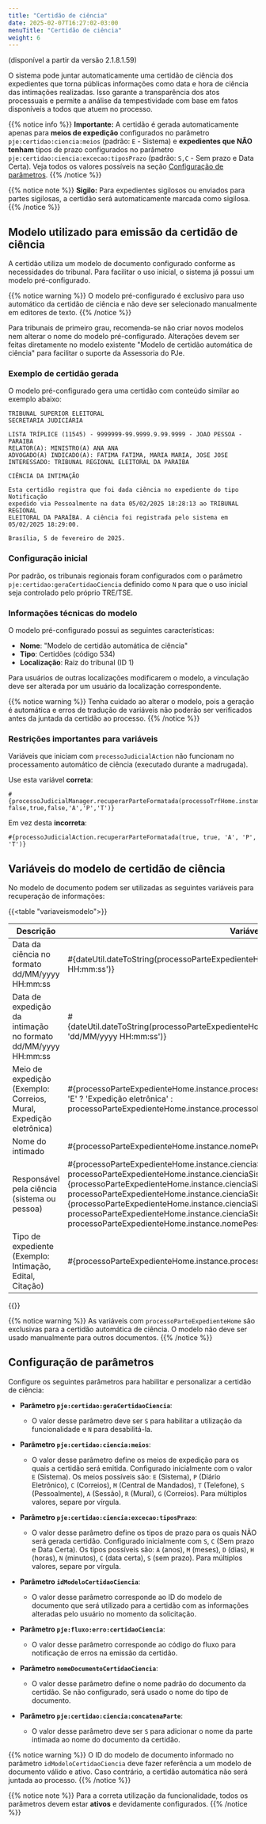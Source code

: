 ```yaml
---
title: "Certidão de ciência"
date: 2025-02-07T16:27:02-03:00
menuTitle: "Certidão de ciência"
weight: 6
---
```


(disponível a partir da versão 2.1.8.1.59)

O sistema pode juntar automaticamente uma certidão de ciência dos expedientes que torna públicas informações como data e hora de ciência das intimações realizadas. Isso garante a transparência dos atos processuais e permite a análise da tempestividade com base em fatos disponíveis a todos que atuem no processo.

{{% notice info %}}
**Importante:** A certidão é gerada automaticamente apenas para **meios de expedição** configurados no parâmetro `pje:certidao:ciencia:meios` (padrão: `E` - Sistema) e **expedientes que NÃO tenham** tipos de prazo configurados no parâmetro `pje:certidao:ciencia:excecao:tiposPrazo` (padrão: `S,C` - Sem prazo e Data Certa). Veja todos os valores possíveis na seção [Configuração de parâmetros](#configuração-de-parâmetros).
{{% /notice %}}

{{% notice note %}}
**Sigilo:** Para expedientes sigilosos ou enviados para partes sigilosas, a certidão será automaticamente marcada como sigilosa.
{{% /notice %}}

## Modelo utilizado para emissão da certidão de ciência

A certidão utiliza um modelo de documento configurado conforme as necessidades do tribunal. Para facilitar o uso inicial, o sistema já possui um modelo pré-configurado.

{{% notice warning %}}
O modelo pré-configurado é exclusivo para uso automático da certidão de ciência e não deve ser selecionado manualmente em editores de texto.
{{% /notice %}}

Para tribunais de primeiro grau, recomenda-se não criar novos modelos nem alterar o nome do modelo pré-configurado. Alterações devem ser feitas diretamente no modelo existente "Modelo de certidão automática de ciência" para facilitar o suporte da Assessoria do PJe.

### Exemplo de certidão gerada

O modelo pré-configurado gera uma certidão com conteúdo similar ao exemplo abaixo:

```
TRIBUNAL SUPERIOR ELEITORAL
SECRETARIA JUDICIÁRIA 

LISTA TRÍPLICE (11545) - 9999999-99.9999.9.99.9999 - JOAO PESSOA - PARAIBA
RELATOR(A): MINISTRO(A) ANA ANA
ADVOGADO(A) INDICADO(A): FATIMA FATIMA, MARIA MARIA, JOSE JOSE
INTERESSADO: TRIBUNAL REGIONAL ELEITORAL DA PARAIBA
 
CIÊNCIA DA INTIMAÇÃO

Esta certidão registra que foi dada ciência no expediente do tipo Notificação 
expedido via Pessoalmente na data 05/02/2025 18:28:13 ao TRIBUNAL REGIONAL 
ELEITORAL DA PARAÍBA. A ciência foi registrada pelo sistema em 05/02/2025 18:29:00.

Brasília, 5 de fevereiro de 2025.
```

### Configuração inicial

Por padrão, os tribunais regionais foram configurados com o parâmetro `pje:certidao:geraCertidaoCiencia` definido como `N` para que o uso inicial seja controlado pelo próprio TRE/TSE.

### Informações técnicas do modelo

O modelo pré-configurado possui as seguintes características:
- **Nome**: "Modelo de certidão automática de ciência"
- **Tipo**: Certidões (código 534)
- **Localização**: Raiz do tribunal (ID 1)

Para usuários de outras localizações modificarem o modelo, a vinculação deve ser alterada por um usuário da localização correspondente.

{{% notice warning %}}
Tenha cuidado ao alterar o modelo, pois a geração é automática e erros de tradução de variáveis não poderão ser verificados antes da juntada da certidão ao processo.
{{% /notice %}}

### Restrições importantes para variáveis

Variáveis que iniciam com `processoJudicialAction` não funcionam no processamento automático de ciência (executado durante a madrugada). 

Use esta variável **correta**:
```
#{processoJudicialManager.recuperarParteFormatada(processoTrfHome.instance, false,true,false,'A','P','T')}
```

Em vez desta **incorreta**:
```
#{processoJudicialAction.recuperarParteFormatada(true, true, 'A', 'P', 'T')}
```


## Variáveis do modelo de certidão de ciência

No modelo de documento podem ser utilizadas as seguintes variáveis para recuperação de informações:

{{<table "variaveismodelo">}}

| **Descrição** | **Variável** |
|---|---|
| Data da ciência no formato dd/MM/yyyy HH:mm:ss | #{dateUtil.dateToString(processoParteExpedienteHome.instance.dtCienciaParte, 'dd/MM/yyyy HH:mm:ss')} |
| Data de expedição da intimação no formato dd/MM/yyyy HH:mm:ss | #{dateUtil.dateToString(processoParteExpedienteHome.instance.processoExpediente.dtCriacao, 'dd/MM/yyyy HH:mm:ss')} |
| Meio de expedição (Exemplo: Correios, Mural, Expedição eletrônica) | #{processoParteExpedienteHome.instance.processoExpediente.meioExpedicaoExpediente == 'E' ? 'Expedição eletrônica' : processoParteExpedienteHome.instance.processoExpediente.meioExpedicaoExpediente.label} |
| Nome do intimado | #{processoParteExpedienteHome.instance.nomePessoaParte} |
| Responsável pela ciência (sistema ou pessoa) | #{processoParteExpedienteHome.instance.cienciaSistema != null and processoParteExpedienteHome.instance.cienciaSistema ? 'pelo sistema' : ''} #{processoParteExpedienteHome.instance.cienciaSistema != null && processoParteExpedienteHome.instance.cienciaSistema ? '' : 'por'} #{processoParteExpedienteHome.instance.cienciaSistema != null && processoParteExpedienteHome.instance.cienciaSistema ? '' : processoParteExpedienteHome.instance.nomePessoaCiencia} |
| Tipo de expediente (Exemplo: Intimação, Edital, Citação) | #{processoParteExpedienteHome.instance.processoExpediente.tipoProcessoDocumento} |

{{</table>}}
  
{{% notice warning %}}
As variáveis com `processoParteExpedienteHome` são exclusivas para a certidão automática de ciência. O modelo não deve ser usado manualmente para outros documentos.
{{% /notice %}}

## Configuração de parâmetros

Configure os seguintes parâmetros para habilitar e personalizar a certidão de ciência:

- **Parâmetro `pje:certidao:geraCertidaoCiencia`**:
  - O valor desse parâmetro deve ser `S` para habilitar a utilização da funcionalidade e `N` para desabilitá-la.

- **Parâmetro `pje:certidao:ciencia:meios`**:
  - O valor desse parâmetro define os meios de expedição para os quais a certidão será emitida. Configurado inicialmente com o valor `E` (Sistema). Os meios possíveis são: `E` (Sistema), `P` (Diário Eletrônico), `C` (Correios), `M` (Central de Mandados), `T` (Telefone), `S` (Pessoalmente), `A` (Sessão), `R` (Mural), `G` (Correios). Para múltiplos valores, separe por vírgula.

- **Parâmetro `pje:certidao:ciencia:excecao:tiposPrazo`**:
  - O valor desse parâmetro define os tipos de prazo para os quais NÃO será gerada certidão. Configurado inicialmente com `S`, `C` (Sem prazo e Data Certa). Os tipos possíveis são: `A` (anos), `M` (meses), `D` (dias), `H` (horas), `N` (minutos), `C` (data certa), `S` (sem prazo). Para múltiplos valores, separe por vírgula.

- **Parâmetro `idModeloCertidaoCiencia`**:
  - O valor desse parâmetro corresponde ao ID do modelo de documento que será utilizado para a certidão com as informações alteradas pelo usuário no momento da solicitação.

- **Parâmetro `pje:fluxo:erro:certidaoCiencia`**:
  - O valor desse parâmetro corresponde ao código do fluxo para notificação de erros na emissão da certidão.

- **Parâmetro `nomeDocumentoCertidaoCiencia`**:
  - O valor desse parâmetro define o nome padrão do documento da certidão. Se não configurado, será usado o nome do tipo de documento.

- **Parâmetro `pje:certidao:ciencia:concatenaParte`**:
  - O valor desse parâmetro deve ser `S` para adicionar o nome da parte intimada ao nome do documento da certidão.

{{% notice warning %}}
O ID do modelo de documento informado no parâmetro `idModeloCertidaoCiencia` deve fazer referência a um modelo de documento válido e ativo. Caso contrário, a certidão automática não será juntada ao processo.
{{% /notice %}}

{{% notice note %}}
Para a correta utilização da funcionalidade, todos os parâmetros devem estar **ativos** e devidamente configurados.
{{% /notice %}}
